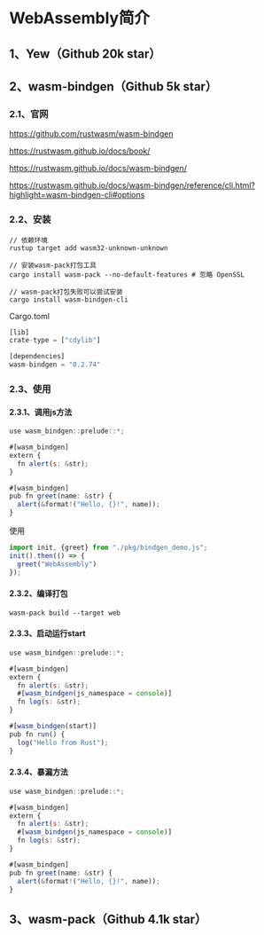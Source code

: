 # WebAssembly简介

## 1、Yew（Github 20k star）

## 2、wasm-bindgen（Github 5k star）
### 2.1、官网
https://github.com/rustwasm/wasm-bindgen

https://rustwasm.github.io/docs/book/

https://rustwasm.github.io/docs/wasm-bindgen/

https://rustwasm.github.io/docs/wasm-bindgen/reference/cli.html?highlight=wasm-bindgen-cli#options

### 2.2、安装
```shell
// 依赖环境
rustup target add wasm32-unknown-unknown

// 安装wasm-pack打包工具
cargo install wasm-pack --no-default-features # 忽略 OpenSSL

// wasm-pack打包失败可以尝试安装
cargo install wasm-bindgen-cli
```

Cargo.toml
```js
[lib]
crate-type = ["cdylib"]

[dependencies]
wasm-bindgen = "0.2.74"
```

### 2.3、使用
#### 2.3.1、调用js方法
```js
use wasm_bindgen::prelude::*;

#[wasm_bindgen]
extern {
  fn alert(s: &str);
}

#[wasm_bindgen]
pub fn greet(name: &str) {
  alert(&format!("Hello, {}!", name));
}
```
使用
```js
import init, {greet} from "./pkg/bindgen_demo.js";
init().then(() => {
  greet("WebAssembly")
});
```

#### 2.3.2、编译打包
```shell
wasm-pack build --target web
```

#### 2.3.3、启动运行start
```js
use wasm_bindgen::prelude::*;

#[wasm_bindgen]
extern {
  fn alert(s: &str);
  #[wasm_bindgen(js_namespace = console)]
  fn log(s: &str);
}

#[wasm_bindgen(start)]
pub fn run() {
  log("Hello from Rust");
}
```

#### 2.3.4、暴漏方法
```js
use wasm_bindgen::prelude::*;

#[wasm_bindgen]
extern {
  fn alert(s: &str);
  #[wasm_bindgen(js_namespace = console)]
  fn log(s: &str);
}

#[wasm_bindgen]
pub fn greet(name: &str) {
  alert(&format!("Hello, {}!", name));
}
```

## 3、wasm-pack（Github 4.1k star）